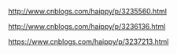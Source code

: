 http://www.cnblogs.com/haippy/p/3235560.html

http://www.cnblogs.com/haippy/p/3236136.html

https://www.cnblogs.com/haippy/p/3237213.html
